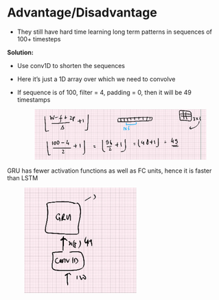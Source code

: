 # Advantage/Disadvantage

* They still have hard time learning long term patterns in sequences of 100+ timesteps

**Solution:**

* Use conv1D to shorten the sequences
* Here it’s just a 1D array over which we need to convolve
*   If sequence is of 100, filter = 4, padding = 0, then it will be 49 timestamps

    <figure><img src="../.gitbook/assets/image (7) (1).png" alt=""><figcaption></figcaption></figure>

GRU has fewer activation functions as well as FC units, hence it is faster than LSTM

<figure><img src="../.gitbook/assets/image (8) (1).png" alt=""><figcaption></figcaption></figure>
